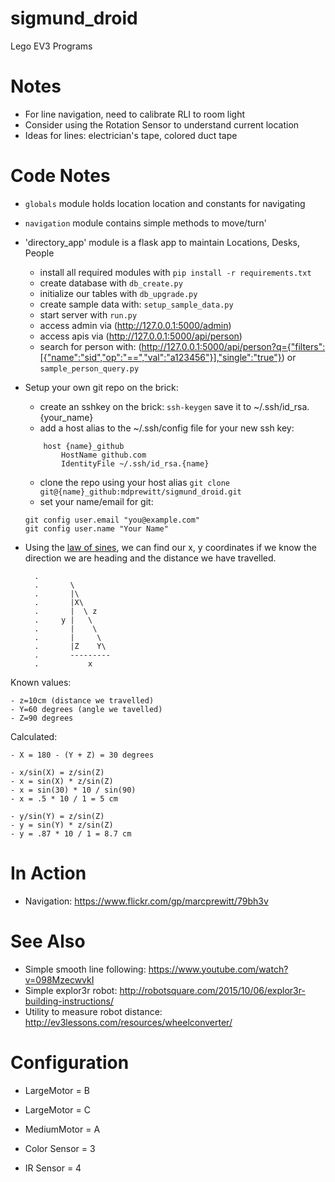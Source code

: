 # sigmund_droid
Lego EV3 Programs

# Notes

- For line navigation, need to calibrate RLI to room light
- Consider using the Rotation Sensor to understand current location
- Ideas for lines: electrician's tape, colored duct tape

# Code Notes

- `globals` module holds location location and constants for navigating
- `navigation` module contains simple methods to move/turn'
- 'directory_app' module is a flask app to maintain Locations, Desks, People
    - install all required modules with `pip install -r requirements.txt`
    - create database with `db_create.py`
    - initialize our tables with `db_upgrade.py`
    - create sample data with: `setup_sample_data.py`
    - start server with `run.py`
    - access admin via (http://127.0.0.1:5000/admin)
    - access apis via (http://127.0.0.1:5000/api/person)
    - search for person with: (http://127.0.0.1:5000/api/person?q={"filters":[{"name":"sid","op":"==","val":"a123456"}],"single":"true"}) or `sample_person_query.py`
- Setup your own git repo on the brick:
    - create an sshkey on the brick: `ssh-keygen` save it to ~/.ssh/id_rsa.{your_name}
    - add a host alias to the ~/.ssh/config file for your new ssh key:
    ```
        host {name}_github
            HostName github.com
            IdentityFile ~/.ssh/id_rsa.{name}
    ```
    - clone the repo using your host alias
    `git clone git@{name}_github:mdprewitt/sigmund_droid.git`
    - set your name/email for git:
    ```
    git config user.email "you@example.com"
    git config user.name "Your Name"
    ```
   
- Using the [law of sines](https://www.mathsisfun.com/algebra/trig-sine-law.html), we can find our x, y coordinates if we know the direction we are heading
  and the distance we have travelled.  
 
        .
        .       \
        .       |\       
        .       |X\      
        .       |  \ z
        .     y |   \    
        .       |    \   
        .       |     \  
        .       |Z    Y\ 
        .       ---------
        .           x

Known values:

    - z=10cm (distance we travelled)
    - Y=60 degrees (angle we tavelled)
    - Z=90 degrees
    
Calculated:

    - X = 180 - (Y + Z) = 30 degrees
    
    - x/sin(X) = z/sin(Z)
    - x = sin(X) * z/sin(Z)
    - x = sin(30) * 10 / sin(90)
    - x = .5 * 10 / 1 = 5 cm
    
    - y/sin(Y) = z/sin(Z)
    - y = sin(Y) * z/sin(Z)
    - y = .87 * 10 / 1 = 8.7 cm
  
# In Action

- Navigation: https://www.flickr.com/gp/marcprewitt/79bh3v

# See Also

- Simple smooth line following: https://www.youtube.com/watch?v=098MzecwvkI
- Simple explor3r robot: http://robotsquare.com/2015/10/06/explor3r-building-instructions/
- Utility to measure robot distance: http://ev3lessons.com/resources/wheelconverter/

# Configuration

- LargeMotor = B
- LargeMotor = C
- MediumMotor = A

- Color Sensor = 3
- IR Sensor = 4

